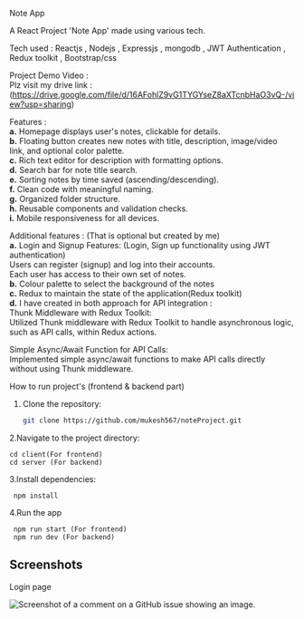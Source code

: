 Note App

A React Project 'Note App' made using various tech.  

Tech used : Reactjs , Nodejs , Expressjs , mongodb , JWT Authentication , Redux toolkit , Bootstrap/css  

Project Demo Video :   
Plz visit my drive link : (https://drive.google.com/file/d/16AFohlZ9vG1TYGYseZ8aXTcnbHaO3vQ-/view?usp=sharing)




Features :   
**a.**  Homepage displays user's notes, clickable for details.  
**b.** Floating button creates new notes with title, description, image/video link, and optional color palette.  
**c.** Rich text editor for description with formatting options.  
**d.** Search bar for note title search.  
**e.** Sorting notes by time saved (ascending/descending).  
**f.** Clean code with meaningful naming.  
**g.** Organized folder structure.  
**h.** Reusable components and validation checks.  
**i.** Mobile responsiveness for all devices.    

  


Additional features :  (That is optional but created by me)   
**a.**  Login and Signup Features: (Login, Sign up functionality using JWT authentication)  
    Users can register (signup) and log into their accounts.  
    Each user has access to their own set of notes.  
**b.** Colour palette to select the background of the notes  
**c.**  Redux to maintain the state of the application(Redux toolkit)  
**d.** I have created in both approach for API integration :   
  Thunk Middleware with Redux Toolkit:  
      Utilized Thunk middleware with Redux Toolkit to handle asynchronous logic, such as API calls, within Redux actions.  
    
  Simple Async/Await Function for API Calls:  
   Implemented simple async/await functions to make API calls directly without using Thunk middleware. 

  
   
How to run project's (frontend & backend part)  

1. Clone the repository:

   ```bash
   git clone https://github.com/mukesh567/noteProject.git

2.Navigate to the project directory:
    
    cd client(For frontend)  
    cd server (For backend)

3.Install dependencies:
   
     npm install

4.Run the app

     npm run start (For frontend)
     npm run dev (For backend)

    
## Screenshots

Login page  


![Screenshot of a comment on a GitHub issue showing an image.]( https://github.com/mukesh567/noteProject/blob/master/assets/loginsignup.png)


